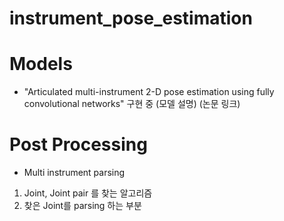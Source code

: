 # instrument_pose_estimation

# Models
 - "Articulated multi-instrument 2-D pose estimation using fully convolutional networks" 구현 중 (모델 설명) (논문 링크)
 
 
 # Post Processing
 - Multi instrument parsing
 1. Joint, Joint pair 를 찾는 알고리즘
 2. 찾은 Joint를 parsing 하는 부분

